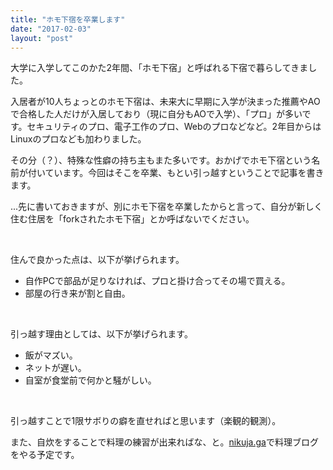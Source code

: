 ```yaml
---
title: "ホモ下宿を卒業します"
date: "2017-02-03"
layout: "post"
---
```


大学に入学してこのかた2年間、「ホモ下宿」と呼ばれる下宿で暮らしてきました。

入居者が10人ちょっとのホモ下宿は、未来大に早期に入学が決まった推薦やAOで合格した人だけが入居しており（現に自分もAOで入学）、「プロ」が多いです。セキュリティのプロ、電子工作のプロ、Webのプロなどなど。2年目からはLinuxのプロなども加わりました。

その分（？）、特殊な性癖の持ち主もまた多いです。おかげでホモ下宿という名前が付いています。今回はそこを卒業、もとい引っ越すということで記事を書きます。

...先に書いておきますが、別にホモ下宿を卒業したからと言って、自分が新しく住む住居を「forkされたホモ下宿」とか呼ばないでください。

 

住んで良かった点は、以下が挙げられます。

- 自作PCで部品が足りなければ、プロと掛け合ってその場で買える。
- 部屋の行き来が割と自由。

 

引っ越す理由としては、以下が挙げられます。

- 飯がマズい。
- ネットが遅い。
- 自室が食堂前で何かと騒がしい。

 

引っ越すことで1限サボりの癖を直せればと思います（楽観的観測）。

また、自炊をすることで料理の練習が出来ればな、と。[nikuja.ga](http://nikuja.ga)で料理ブログをやる予定です。
